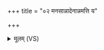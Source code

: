 +++
title = "०२ मनसान्नादेनान्नमत्ति य"

+++
<details><summary>मूलम् (VS)</summary>

मन॑सान्ना॒देनान्न॑मत्ति॒ य ए॒वं वेद॑ ॥
</details>
